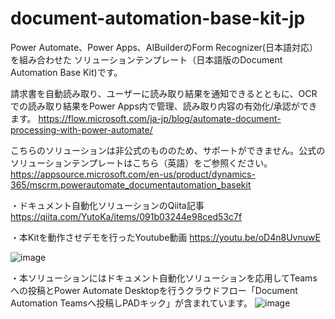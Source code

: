 # document-automation-base-kit-jp

Power Automate、Power Apps、AIBuilderのForm Recognizer(日本語対応）を組み合わせた
ソリューションテンプレート（日本語版のDocument Automation Base Kit)です。

請求書を自動読み取り、ユーザーに読み取り結果を通知できるとともに、OCRでの読み取り結果をPower Apps内で管理、読み取り内容の有効化/承認ができます。
https://flow.microsoft.com/ja-jp/blog/automate-document-processing-with-power-automate/

こちらのソリューションは非公式のもののため、サポートができません。公式のソリューションテンプレートはこちら（英語）をご参照ください。
https://appsource.microsoft.com/en-us/product/dynamics-365/mscrm.powerautomate_documentautomation_basekit

・ドキュメント自動化ソリューションのQiita記事
https://qiita.com/YutoKa/items/091b03244e98ced53c7f

・本Kitを動作させデモを行ったYoutube動画
https://youtu.be/oD4n8UvnuwE

![image](https://user-images.githubusercontent.com/24558303/112776607-1acdbc80-907b-11eb-99ed-417806d5bdb6.png)


・本ソリューションにはドキュメント自動化ソリューションを応用してTeamsへの投稿とPower Automate Desktopを行うクラウドフロー「Document Automation Teamsへ投稿しPADキック」が含まれています。
![image](https://user-images.githubusercontent.com/24558303/112776040-8a42ac80-9079-11eb-88bd-26bcfa206bfc.png)
